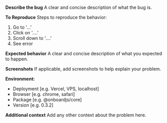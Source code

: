 **Describe the bug**
A clear and concise description of what the bug is.

**To Reproduce**
Steps to reproduce the behavior:
1. Go to '...'
2. Click on '....'
3. Scroll down to '....'
4. See error

**Expected behavior**
A clear and concise description of what you expected to happen.

**Screenshots**
If applicable, add screenshots to help explain your problem.

**Environment:**
- Deployment [e.g. Vercel, VPS, localhost]
- Browser [e.g. chrome, safari]
- Package [e.g. @onboardjs/core]
- Version [e.g. 0.3.2]

**Additional context**
Add any other context about the problem here.
